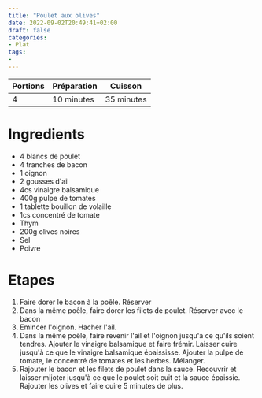 ```yaml
---
title: "Poulet aux olives"
date: 2022-09-02T20:49:41+02:00
draft: false
categories:
- Plat
tags:
-
---
```


| Portions | Préparation | Cuisson    |
|----------|-------------|------------|
| 4        | 10 minutes  | 35 minutes |

# Ingredients

- 4 blancs de poulet
- 4 tranches de bacon
- 1 oignon
- 2 gousses d'ail
- 4cs vinaigre balsamique
- 400g pulpe de tomates
- 1 tablette bouillon de volaille
- 1cs concentré de tomate
- Thym
- 200g olives noires
- Sel
- Poivre

# Etapes

1) Faire dorer le bacon à la poêle. Réserver
2) Dans la même poêle, faire dorer les filets de poulet. Réserver avec le bacon
3) Emincer l'oignon. Hacher l'ail.
4) Dans la même poêle, faire revenir l'ail et l'oignon jusqu'à ce qu'ils soient tendres. Ajouter le vinaigre balsamique et faire frémir. Laisser cuire jusqu'à ce que le vinaigre balsamique épaississe. Ajouter la pulpe de tomate, le concentré de tomates et les herbes. Mélanger.
5) Rajouter le bacon et les filets de poulet dans la sauce. Recouvrir et laisser mijoter jusqu'à ce que le poulet soit cuit et la sauce épaissie. Rajouter les olives et faire cuire 5 minutes de plus.